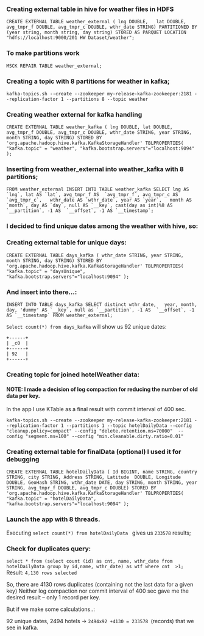 ### Creating external table in hive for weather files in HDFS
`CREATE EXTERNAL TABLE weather_external (
lng DOUBLE,  
lat DOUBLE,  
avg_tmpr_f DOUBLE,
avg_tmpr_c DOUBLE,
wthr_date STRING)
PARTITIONED BY (year string, month string, day string)
STORED AS PARQUET
LOCATION "hdfs://localhost:9000/201 HW Dataset/weather";
`
### To make partitions work

`MSCK REPAIR TABLE weather_external;`

### Creating a topic with 8 partitions for weather in kafka;

`kafka-topics.sh --create --zookeeper my-release-kafka-zookeeper:2181 --replication-factor 1 --partitions 8 --topic weather`

### Creating weather external for kafka handling
`CREATE EXTERNAL TABLE weather_kafka (
lng DOUBLE,
lat DOUBLE,
avg_tmpr_f DOUBLE,
avg_tmpr_c DOUBLE,
wthr_date STRING,
year STRING,
month STRING,
day STRING)
STORED BY 'org.apache.hadoop.hive.kafka.KafkaStorageHandler'
TBLPROPERTIES(
"kafka.topic" = "weather",
"kafka.bootstrap.servers"="localhost:9094"
);`

### Inserting from weather_external into weather_kafka with 8 partitions;
``FROM weather_external
INSERT INTO TABLE weather_kafka
SELECT
lng AS `lng`,
lat AS `lat`,
avg_tmpr_f AS  `avg_tmpr_f`,
avg_tmpr_c AS `avg_tmpr_c`,  
wthr_date AS `wthr_date`,
year AS `year`,  
month AS `month`,
day AS `day`,
null AS `__key`,
cast(day as int)%8 AS `__partition`,
-1 AS  `__offset`,
-1 AS `__timestamp`;``

### I decided to find unique dates among the weather with hive, so:
### Creating external table for unique days:
`CREATE EXTERNAL TABLE days_kafka (
wthr_date STRING,
year STRING,
month STRING,
day STRING)
STORED BY 'org.apache.hadoop.hive.kafka.KafkaStorageHandler'
TBLPROPERTIES(
"kafka.topic" = "daysUnique",
"kafka.bootstrap.servers"="localhost:9094"
);`
### And insert into there…:
``INSERT INTO TABLE days_kafka
SELECT distinct wthr_date,  
year,
month,
day,
'dummy' AS `__key`,
null as `__partition`,
-1 AS  `__offset`,
-1 AS `__timestamp`
FROM weather_external;``

`Select count(*) from days_kafka` will show us 92 unique dates:

`+------+`  
`| _c0  |`  
`+------+`  
`| 92   |`  
`+------+`


### Creating topic for joined hotelWeather data:

#### NOTE: I made a decision of log compaction for reducing the number of old data per key.
In the app I use KTable as a final result with commit interval of 400 sec.

`kafka-topics.sh --create --zookeeper my-release-kafka-zookeeper:2181 --replication-factor 1 --partitions 1 --topic hotelDailyData --config "cleanup.policy=compact" --config "delete.retention.ms=70000"  --config "segment.ms=100" --config "min.cleanable.dirty.ratio=0.01"  
`  

### Creating external table for finalData (optional) I used it for debugging

`CREATE EXTERNAL TABLE hotelDailyData (
Id BIGINT,
name STRING,
country STRING,
city STRING,
Address STRING,
Latitude  DOUBLE,
Longitude DOUBLE,
GeoHash STRING,
wthr_date DATE,
day STRING,
month STRING,
year STRING,
avg_tmpr_f DOUBLE,
avg_tmpr_c DOUBLE)
STORED BY 'org.apache.hadoop.hive.kafka.KafkaStorageHandler'
TBLPROPERTIES(
"kafka.topic" = "hotelDailyData",
"kafka.bootstrap.servers"="localhost:9094"
);`

### Launch the app with 8 threads.
Executing `select count(*) from hotelDailyData ` gives us `233578` results;

### Check for duplicates query:
`select * from (select count (id) as cnt, name, wthr_date from hotelDailyData group by id,name, wthr_date) as wtf where cnt  >1; `  
Result: `4,130 rows selected`  

So, there are 4130 rows duplicates (containing not the last data for a given key)
Neither log compaction nor commit interval of 400 sec gave me the desired result – only 1 record per key.

But if we make some calculations..:

92 unique dates, 2494 hotels ->  `2494x92 +4130 = 233578 `(records) that we see in kafka.
